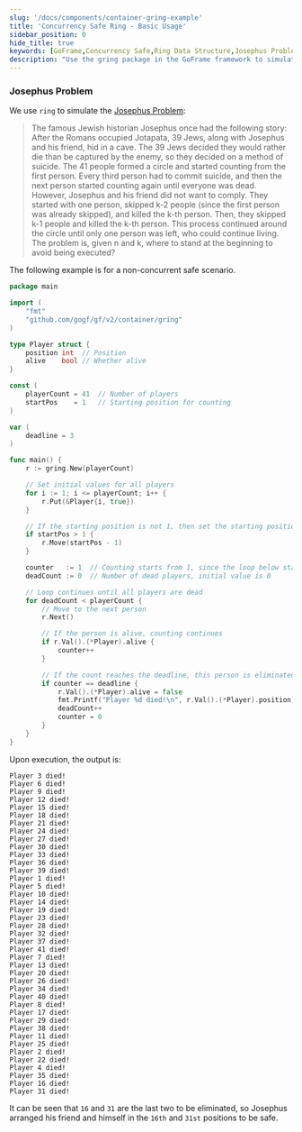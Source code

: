 ```yaml
---
slug: '/docs/components/container-gring-example'
title: 'Concurrency Safe Ring - Basic Usage'
sidebar_position: 0
hide_title: true
keywords: [GoFrame,Concurrency Safe,Ring Data Structure,Josephus Problem,GoFrame Framework,Non-Concurrency Safe,Programming Design,Ring Buffer,Infinite Loop,Counting Algorithm]
description: "Use the gring package in the GoFrame framework to simulate the Josephus problem, which is a famous mathematical and programming design problem. Use circular data structures to manage the survival status of players and demonstrate the process of number-counting elimination. The sample code shows in detail how to implement a concurrent and non-concurrent safe ring buffer mechanism in a Go environment, providing a foundation for solving similar problems."
---
```


### Josephus Problem

We use `ring` to simulate the [Josephus Problem](https://baike.baidu.com/item/%E7%BA%A6%E7%91%9F%E5%A4%AB%E9%97%AE%E9%A2%98/3857719):

> The famous Jewish historian Josephus once had the following story: After the Romans occupied Jotapata, 39 Jews, along with Josephus and his friend, hid in a cave. The 39 Jews decided they would rather die than be captured by the enemy, so they decided on a method of suicide. The 41 people formed a circle and started counting from the first person. Every third person had to commit suicide, and then the next person started counting again until everyone was dead. However, Josephus and his friend did not want to comply. They started with one person, skipped k-2 people (since the first person was already skipped), and killed the k-th person. Then, they skipped k-1 people and killed the k-th person. This process continued around the circle until only one person was left, who could continue living. The problem is, given n and k, where to stand at the beginning to avoid being executed?

The following example is for a non-concurrent safe scenario.

```go
package main

import (
    "fmt"
    "github.com/gogf/gf/v2/container/gring"
)

type Player struct {
    position int  // Position
    alive    bool // Whether alive
}

const (
    playerCount = 41  // Number of players
    startPos    = 1   // Starting position for counting
)

var (
    deadline = 3
)

func main() {
    r := gring.New(playerCount)

    // Set initial values for all players
    for i := 1; i <= playerCount; i++ {
        r.Put(&Player{i, true})
    }

    // If the starting position is not 1, then set the starting position
    if startPos > 1 {
        r.Move(startPos - 1)
    }

    counter   := 1  // Counting starts from 1, since the loop below starts counting from the second
    deadCount := 0  // Number of dead players, initial value is 0

    // Loop continues until all players are dead
    for deadCount < playerCount {
        // Move to the next person
        r.Next()

        // If the person is alive, counting continues
        if r.Val().(*Player).alive {
            counter++
        }

        // If the count reaches the deadline, this person is eliminated
        if counter == deadline {
            r.Val().(*Player).alive = false
            fmt.Printf("Player %d died!\n", r.Val().(*Player).position)
            deadCount++
            counter = 0
        }
    }
}
```

Upon execution, the output is:

```
Player 3 died!
Player 6 died!
Player 9 died!
Player 12 died!
Player 15 died!
Player 18 died!
Player 21 died!
Player 24 died!
Player 27 died!
Player 30 died!
Player 33 died!
Player 36 died!
Player 39 died!
Player 1 died!
Player 5 died!
Player 10 died!
Player 14 died!
Player 19 died!
Player 23 died!
Player 28 died!
Player 32 died!
Player 37 died!
Player 41 died!
Player 7 died!
Player 13 died!
Player 20 died!
Player 26 died!
Player 34 died!
Player 40 died!
Player 8 died!
Player 17 died!
Player 29 died!
Player 38 died!
Player 11 died!
Player 25 died!
Player 2 died!
Player 22 died!
Player 4 died!
Player 35 died!
Player 16 died!
Player 31 died!
```

It can be seen that `16` and `31` are the last two to be eliminated, so Josephus arranged his friend and himself in the `16th` and `31st` positions to be safe.